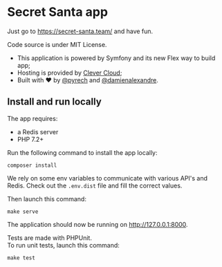 # Secret Santa app

Just go to https://secret-santa.team/ and have fun.

Code source is under MIT License.

- This application is powered by Symfony and its new Flex way to build app;
- Hosting is provided by [Clever Cloud](https://www.clever-cloud.com/);
- Built with ♥ by [@pyrech](https://github.com/pyrech) and [@damienalexandre](https://github.com/damienalexandre).

## Install and run locally

The app requires:

- a Redis server
- PHP 7.2+

Run the following command to install the app locally:

`composer install`

We rely on some env variables to communicate with various API's and Redis.
Check out the `.env.dist` file and fill the correct values.

Then launch this command:

`make serve`

The application should now be running on http://127.0.0.1:8000.

Tests are made with PHPUnit.  
To run unit tests, launch this command:

`make test`
